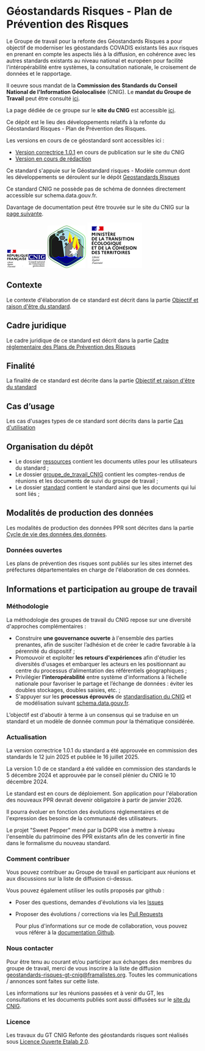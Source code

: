 # Géostandards Risques - Plan de Prévention des Risques

Le Groupe de travail pour la refonte des Géostandards Risques a pour objectif de moderniser les géostandards COVADIS existants liés aux risques en prenant en compte les aspects liés à la diffusion, en cohérence avec les autres standards existants au niveau national et européen pour facilité l'intéropérabilité entre systèmes, la consultation nationale, le croisement de données et le rapportage.

Il oeuvre sous mandat de la **Commission des Standards du Conseil National de l'Information Géolocalisée** (CNIG). Le **mandat du Groupe de Travail** peut être consulté [ici](https://cnig.gouv.fr/IMG/documents_wordpress/2021/10/MandatModernisationStandardsRisque-vf.pdf).

La page dédiée de ce groupe sur le **site du CNIG** est accessible [ici](https://cnig.gouv.fr/gt-risques-a25378.html).

Ce dépôt est le lieu des développements relatifs à la refonte du Géostandard Risques - Plan de Prévention des Risques.

Les versions en cours de ce géostandard sont accessibles ici :

* [Version correctrice 1.0.1](https://github.com/cnigfr/Geostandards-risques-ppr/blob/master/standard/diffusion/geostandards-risques-ppr-v1.0.1.pdf) en cours de publication sur le site du CNIG
* [Version en cours de rédaction](https://github.com/cnigfr/Geostandards-risques-ppr/blob/master/standard/Document.md)

Ce standard s'appuie sur le Géostandard risques - Modèle commun dont les développements se déroulent sur le dépôt [Geostandards Risques](https://github.com/cnigfr/Geostandards-Risques)

Ce standard CNIG ne possède pas de schéma de données directement accessible sur schema.data.gouv.fr.

Davantage de documentation peut être trouvée sur le site du CNIG sur la [page suivante](https://cnig.gouv.fr/gt-risques-a25378.html).

![logo du CNIG](https://github.com/cnigfr/Geostandards-risques-ppr/blob/master/ressources/images/logo-cnig.png)
![logo GT Risques](https://github.com/cnigfr/Geostandards-risques-ppr/blob/master/ressources/images/logo-gt-risques.png)
![logo MTE](https://github.com/cnigfr/Geostandards-risques-ppr/blob/master/ressources/images/ministere-de-la-transition-ecologique-et-solidaire_logo.png)

## Contexte

Le contexte d'élaboration de ce standard est décrit dans la partie [Objectif et raison d'être du standard](https://github.com/cnigfr/Geostandards-risques-ppr/blob/master/standard/Document.md#objectif-et-raison-d%C3%AAtre-du-standard).

## Cadre juridique

Le cadre juridique de ce standard est décrit dans la partie [Cadre réglementaire des Plans de Prévention des Risques](https://github.com/cnigfr/Geostandards-risques-ppr/blob/master/standard/Document.md#cadre-réglementaire-des-plans-de-prévention-des-risques)

## Finalité

La finalité de ce standard est décrite dans la partie [Objectif et raison d'être du standard](https://github.com/cnigfr/Geostandards-risques-ppr/blob/master/standard/Document.md#objectif-et-raison-d%C3%AAtre-du-standard)

## Cas d’usage

Les cas d'usages types de ce standard sont décrits dans la partie [Cas d'utilisation](https://github.com/cnigfr/Geostandards-risques-ppr/blob/master/standard/Document.md#cas-dutilisation)

## Organisation du dépôt

* Le dossier [ressources](https://github.com/cnigfr/Geostandards-risques-ppr/blob/master/ressources) contient les documents utiles pour les utilisateurs du standard ;
* Le dossier [groupe_de_travail_CNIG](https://github.com/cnigfr/Geostandards-risques-ppr/blob/master/groupe_de_travail_CNIG) contient les comptes-rendus de réunions et les documents de suivi du groupe de travail ;
* Le dossier [standard](https://github.com/cnigfr/Geostandards-risques-ppr/blob/master/standard) contient le standard ainsi que les documents qui lui sont liés ;

## Modalités de production des données

Les modalités de production des données PPR sont décrites dans la partie [Cycle de vie des données des données](https://github.com/cnigfr/Geostandards-risques-ppr/blob/master/standard/Document.md#cycle-de-vie-des-données).

### Données ouvertes

Les plans de prévention des risques sont publiés sur les sites internet des préfectures départementales en charge de l'élaboration de ces données.

## Informations et participation au groupe de travail

### Méthodologie

La méthodologie des groupes de travail du CNIG repose sur une diversité d'approches complémentaires :

* Construire **une gouvernance ouverte** à l'ensemble des parties prenantes, afin de susciter l’adhésion et de créer le cadre favorable à la pérennité du dispositif ;
* Promouvoir et exploiter **les retours d'expériences** afin d'étudier les diversités d'usages et embarquer les acteurs en les positionnant au centre du processus d’alimentation des référentiels géographiques ;
* Privilégier **l’interopérabilité** entre système d'informations à l’échelle nationale pour favoriser le partage et l’échange de données : éviter les doubles stockages, doubles saisies, etc. ;
* S'appuyer sur les **processus éprouvés** de [standardisation du CNIG](http://cnig.gouv.fr/les-standards-cnig-a18959.html#Etapes-de-creation-d-un-Standard-CNIG) et de modélisation suivant [schema.data.gouv.fr](https://guides.etalab.gouv.fr/producteurs-schemas/).

L’objectif est d'aboutir à terme à un consensus qui se traduise en un standard et un modèle de donnée commun pour la thématique considérée.

### Actualisation

La version correctrice 1.0.1 du standard a été approuvée en commission des standards le 12 juin 2025 et publiée le 16 juillet 2025.

La version 1.0 de ce standard a été validée en commission des standards le 5 décembre 2024 et approuvée par le conseil plénier du CNIG le 10 décembre 2024.

Le standard est en cours de déploiement. Son application pour l'élaboration des nouveaux PPR devrait devenir obligatoire à partir de janvier 2026.

Il pourra évoluer en fonction des évolutions réglementaires et de l'expression des besoins de la communauté des utilisateurs.

Le projet "Sweet Pepper" mené par la DGPR vise à mettre à niveau l'ensemble du patrimoine des PPR existants afin de les convertir in fine dans le formalisme du nouveau standard.

### Comment contribuer

Vous pouvez contribuer au Groupe de travail en participant aux réunions et aux discussions sur la liste de diffusion ci-dessus.

Vous pouvez également utiliser les outils proposés par github :

* Poser des questions, demandes d'évolutions via les [Issues](https://github.com/cnigfr/Geostandards-risques-ppr/issues)

* Proposer des évolutions / corrections via les [Pull Requests](https://github.com/cnigfr/Geostandards-risques-ppr/pulls)

  Pour plus d'informations sur ce mode de collaboration, vous pouvez vous référer à la [documentation Github](https://docs.github.com/en/pull-requests/collaborating-with-pull-requests).

### Nous contacter

Pour être tenu au courant et/ou participer aux échanges des membres du groupe de travail, merci de vous inscrire à la liste de diffusion [geostandards-risques-gt-cnig@framalistes.org](https://framalistes.org/sympa/info/geostandards-risques-gt-cnig). Toutes les communications / annonces sont faites sur cette liste.

Les informations sur les réunions passées et à venir du GT, les consultations et les documents publiés sont aussi diffusées sur le [site du CNIG](https://cnig.gouv.fr/gt-risques-a25378.html).

### Licence

Les travaux du GT CNIG Refonte des géostandards risques sont réalisés sous [Licence Ouverte Etalab 2.0](https://www.etalab.gouv.fr/licence-ouverte-open-licence/).

